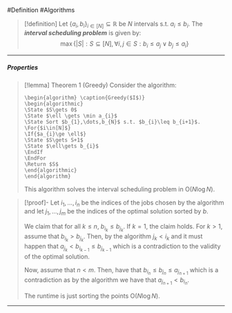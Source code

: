 #Definition #Algorithms 

> [!definition]
> Let $\{ a_{i},b_{i} \}_{i\in[N]}\subseteq \mathbb{R}$ be $N$ intervals s.t. $a_{i}\leq b_{i}$. The ***interval scheduling problem*** is given by: $$\max\{ |S|: S\subseteq[N], \forall i,j\in S: b_{i}\leq a_{j} \lor b_{j}\leq a_{i}\}$$
---
##### Properties
> [!lemma] Theorem 1 (Greedy)
> Consider the algorithm:
> ```pseudo
> \begin{algorithm} \caption{Greedy($I$)}
> \begin{algorithmic}
> \State $S\gets 0$
> \State $\ell \gets \min a_{i}$
> \State Sort $b_{1},\dots,b_{N}$ s.t. $b_{i}\leq b_{i+1}$.
> \For{$i\in[N]$}
> \If{$a_{i}\ge \ell$}
> \State $S\gets S+1$
> \State $\ell\gets b_{i}$
> \EndIf
> \EndFor
> \Return $S$
> \end{algorithmic}
> \end{algorithm}
> ```
> This algorithm solves the interval scheduling problem in $\text{O}(N\log N)$. 

> [!proof]-
> Let $i_{1},\dots,i_{n}$ be the indices of the jobs chosen by the algorithm and let $j_{1},\dots,j_{m}$ be the indices of the optimal solution sorted by $b$. 
> 
> We claim that for all $k\leq n$, $b_{i_{k}}\leq b_{j_{k}}$. If $k=1$, the claim holds. For $k>1$, assume that $b_{i_{k}}> b_{j_{k}}$. Then, by the algorithm $j_{k}< i_{k}$  and it must happen that $a_{j_{k}}<b_{i_{k-1}}\leq b_{j_{k-1}}$ which is a contradiction to the validity of the optimal solution. 
> 
> Now, assume that $n<m$. Then, have that $b_{i_{n}}\leq b_{j_{n}}\leq a_{j_{n+1}}$ which is a contradiction as by the algorithm we have that $a_{j_{n+1}}< b_{i_{n}}$. 
> 
> The runtime is just sorting the points $\text{O}(N\log N)$.

---
